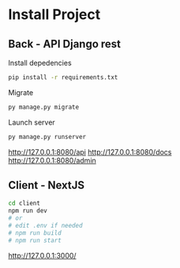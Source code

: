 # Install Project

## Back - API Django rest

Install depedencies
```bash
pip install -r requirements.txt
```

Migrate
```bash
py manage.py migrate
```

Launch server
```bash
py manage.py runserver
```

http://127.0.0.1:8080/api
http://127.0.0.1:8080/docs
http://127.0.0.1:8080/admin

## Client - NextJS

```bash
cd client
npm run dev
# or
# edit .env if needed
# npm run build
# npm run start
```

http://127.0.0.1:3000/
